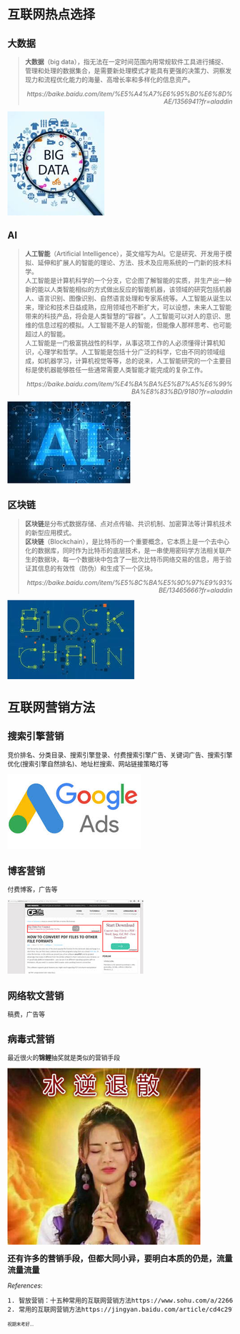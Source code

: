 # 互联网热点选择

## 大数据

<blockquote>
<b>大数据</b>（big data），指无法在一定时间范围内用常规软件工具进行捕捉、管理和处理的数据集合，是需要新处理模式才能具有更强的决策力、洞察发现力和流程优化能力的海量、高增长率和多样化的信息资产。
<p align =  'right'><i>https://baike.baidu.com/item/%E5%A4%A7%E6%95%B0%E6%8D%AE/1356941?fr=aladdin</i></p>
</blockquote>

![](images/bigdata.jpg)

## AI
<blockquote>
<b>人工智能</b>（Artificial Intelligence），英文缩写为AI。它是研究、开发用于模拟、延伸和扩展人的智能的理论、方法、技术及应用系统的一门新的技术科学。<br/>
人工智能是计算机科学的一个分支，它企图了解智能的实质，并生产出一种新的能以人类智能相似的方式做出反应的智能机器，该领域的研究包括机器人、语言识别、图像识别、自然语言处理和专家系统等。人工智能从诞生以来，理论和技术日益成熟，应用领域也不断扩大，可以设想，未来人工智能带来的科技产品，将会是人类智慧的“容器”。人工智能可以对人的意识、思维的信息过程的模拟。人工智能不是人的智能，但能像人那样思考、也可能超过人的智能。<br/>
人工智能是一门极富挑战性的科学，从事这项工作的人必须懂得计算机知识，心理学和哲学。人工智能是包括十分广泛的科学，它由不同的领域组成，如机器学习，计算机视觉等等，总的说来，人工智能研究的一个主要目标是使机器能够胜任一些通常需要人类智能才能完成的复杂工作。
<p align = 'right'><i>https://baike.baidu.com/item/%E4%BA%BA%E5%B7%A5%E6%99%BA%E8%83%BD/9180?fr=aladdin</i></p>
</blockquote>

![](images/ai.jpg)

## 区块链
<blockquote>
<b>区块链</b>是分布式数据存储、点对点传输、共识机制、加密算法等计算机技术的新型应用模式。<br/>
<b>区块链</b>（Blockchain），是比特币的一个重要概念，它本质上是一个去中心化的数据库，同时作为比特币的底层技术，是一串使用密码学方法相关联产生的数据块，每一个数据块中包含了一批次比特币网络交易的信息，用于验证其信息的有效性（防伪）和生成下一个区块。
<p align = 'right'><i>https://baike.baidu.com/item/%E5%8C%BA%E5%9D%97%E9%93%BE/13465666?fr=aladdin</i></p>
</blockquote>

![](images/bq.jpg)

# 互联网营销方法
## 搜索引擎营销
竞价排名、分类目录、搜索引擎登录、付费搜索引擎广告、关键词广告、搜索引擎优化(搜索引擎自然排名)、地址栏搜索、网站链接策略灯等

![](images/ads.jpg)

## 博客营销
付费博客，广告等

![](images/bads.jpg)

## 网络软文营销
稿费，广告等

## 病毒式营销
最近很火的**锦鲤**抽奖就是类似的营销手段

![](images/ycy.png)

<b><font size="4" >还有许多的营销手段，但都大同小异，要明白本质的仍是，流量流量流量</font></b>

*References*:
<pre>
1. 智放营销：十五种常用的互联网营销方法https://www.sohu.com/a/226699842_124310
2. 常用的互联网营销方法https://jingyan.baidu.com/article/cd4c2979357f21756e6e6084.html
</pre>













<font size="0" >祝期末考好...</font>